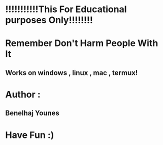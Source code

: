 
# !!!!!!!!!!!This For Educational purposes Only!!!!!!!!


# Remember Don't Harm People With It

## Works on windows , linux , mac , termux!

# Author : 
## Benelhaj Younes

# Have Fun :)

